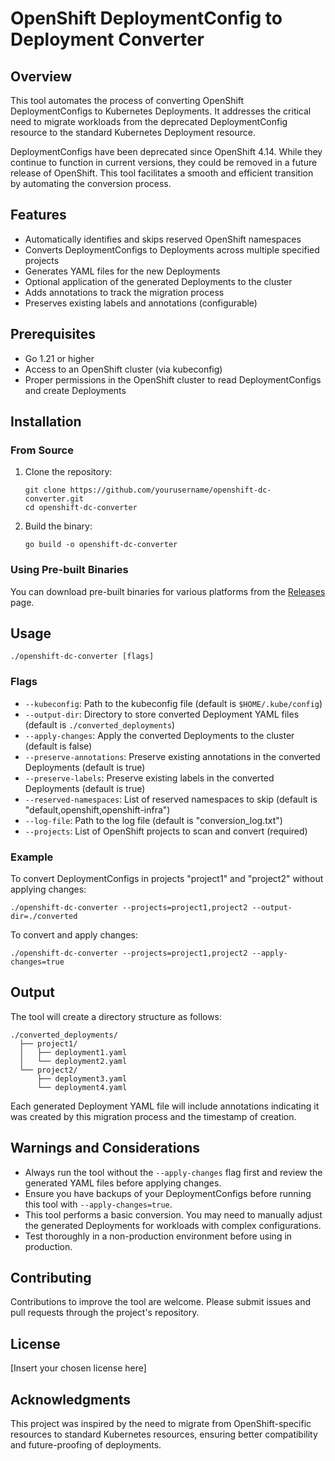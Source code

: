 # OpenShift DeploymentConfig to Deployment Converter

## Overview

This tool automates the process of converting OpenShift DeploymentConfigs to Kubernetes Deployments. It addresses the critical need to migrate workloads from the deprecated DeploymentConfig resource to the standard Kubernetes Deployment resource.

DeploymentConfigs have been deprecated since OpenShift 4.14. While they continue to function in current versions, they could be removed in a future release of OpenShift. This tool facilitates a smooth and efficient transition by automating the conversion process.

## Features

- Automatically identifies and skips reserved OpenShift namespaces
- Converts DeploymentConfigs to Deployments across multiple specified projects
- Generates YAML files for the new Deployments
- Optional application of the generated Deployments to the cluster
- Adds annotations to track the migration process
- Preserves existing labels and annotations (configurable)

## Prerequisites

- Go 1.21 or higher
- Access to an OpenShift cluster (via kubeconfig)
- Proper permissions in the OpenShift cluster to read DeploymentConfigs and create Deployments

## Installation

### From Source

1. Clone the repository:
   ```
   git clone https://github.com/yourusername/openshift-dc-converter.git
   cd openshift-dc-converter
   ```

2. Build the binary:
   ```
   go build -o openshift-dc-converter
   ```

### Using Pre-built Binaries

You can download pre-built binaries for various platforms from the [Releases](https://github.com/yourusername/openshift-dc-converter/releases) page.

## Usage

```
./openshift-dc-converter [flags]
```

### Flags

- `--kubeconfig`: Path to the kubeconfig file (default is `$HOME/.kube/config`)
- `--output-dir`: Directory to store converted Deployment YAML files (default is `./converted_deployments`)
- `--apply-changes`: Apply the converted Deployments to the cluster (default is false)
- `--preserve-annotations`: Preserve existing annotations in the converted Deployments (default is true)
- `--preserve-labels`: Preserve existing labels in the converted Deployments (default is true)
- `--reserved-namespaces`: List of reserved namespaces to skip (default is "default,openshift,openshift-infra")
- `--log-file`: Path to the log file (default is "conversion_log.txt")
- `--projects`: List of OpenShift projects to scan and convert (required)

### Example

To convert DeploymentConfigs in projects "project1" and "project2" without applying changes:

```
./openshift-dc-converter --projects=project1,project2 --output-dir=./converted
```

To convert and apply changes:

```
./openshift-dc-converter --projects=project1,project2 --apply-changes=true
```

## Output

The tool will create a directory structure as follows:

```
./converted_deployments/
  ├── project1/
  │   ├── deployment1.yaml
  │   └── deployment2.yaml
  └── project2/
      ├── deployment3.yaml
      └── deployment4.yaml
```

Each generated Deployment YAML file will include annotations indicating it was created by this migration process and the timestamp of creation.

## Warnings and Considerations

- Always run the tool without the `--apply-changes` flag first and review the generated YAML files before applying changes.
- Ensure you have backups of your DeploymentConfigs before running this tool with `--apply-changes=true`.
- This tool performs a basic conversion. You may need to manually adjust the generated Deployments for workloads with complex configurations.
- Test thoroughly in a non-production environment before using in production.

## Contributing

Contributions to improve the tool are welcome. Please submit issues and pull requests through the project's repository.

## License

[Insert your chosen license here]

## Acknowledgments

This project was inspired by the need to migrate from OpenShift-specific resources to standard Kubernetes resources, ensuring better compatibility and future-proofing of deployments.